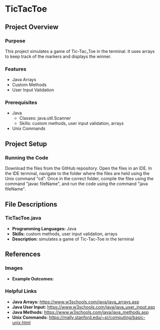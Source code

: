 # TicTacToe
## Project Overview
### Purpose
This project simulates a game of Tic-Tac_Toe in the terminal. It uses arrays to keep track of the markers and displays the winner.
### Features
- Java Arrays
- Custom Methods
- User Input Validation
### Prerequisites
- Java
  - Classes: java.util.Scanner
  - Skills: custom methods, user input validation, arrays
- Unix Commands
## Project Setup
### Running the Code
Download the files from the GitHub repository. Open the files in an IDE. In the IDE terminal, navigate to the folder where the files are held using the Unix command "cd". Once in the correct folder, compile the files using the command "javac fileName", and run the code using the command "java fileName".
## File Descriptions
### TicTacToe.java
- **Programming Languages:** Java
- **Skills:** custom methods, user input validation, arrays
- **Description:** simulates a game of Tic-Tac-Toe in the terminal
## References
### Images
- **Example Outcomes:** 
### Helpful Links
- **Java Arrays:** https://www.w3schools.com/java/java_arrays.asp
- **Java User Input:** https://www.w3schools.com/java/java_user_input.asp
- **Java Methods:** https://www.w3schools.com/java/java_methods.asp
- **Unix Commands:** https://mally.stanford.edu/~sr/computing/basic-unix.html
